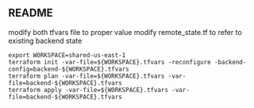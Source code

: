 ## README

modify both tfvars file to proper value
modify remote_state.tf to refer to existing backend state

```
export WORKSPACE=shared-us-east-1
terraform init -var-file=${WORKSPACE}.tfvars -reconfigure -backend-config=backend-${WORKSPACE}.tfvars
terraform plan -var-file=${WORKSPACE}.tfvars -var-file=backend-${WORKSPACE}.tfvars 
terraform apply -var-file=${WORKSPACE}.tfvars -var-file=backend-${WORKSPACE}.tfvars 
```